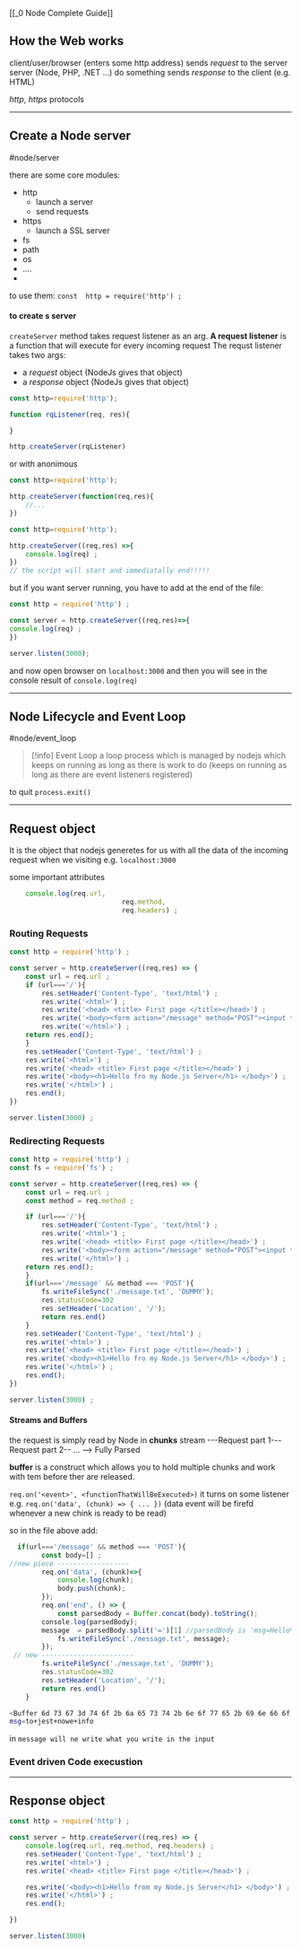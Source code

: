 [[_0 Node Complete Guide]]


## How the Web works

client/user/browser (enters some http address) 
	sends *request* to the server
server (Node, PHP, .NET ...)  do something
	sends *response* to the client (e.g. HTML)

*http*, *https* protocols

----

## Create a Node server
#node/server

there are some core modules:
- http
	- launch a server
	- send requests
- https
	- launch a SSL server
- fs
- path
- os
- ....
- 
to use them:
`const  http = require('http') ;`

#### to create s server
`createServer` method takes request listener as an arg.
**A request listener** is a function that will execute for every incoming request
The requst listener takes two args:
- a *request* object (NodeJs gives that object)
- a *response* object (NodeJs gives that object)
```jsx
const http=require('http');

function rqListener(req, res){

}

http.createServer(rqListener)
```

or with anonimous  
```jsx
const http=require('http');

http.createServer(function(req,res){
	//...
})
```

```jsx
const http=require('http');

http.createServer((req,res) =>{
	console.log(req) ;
}) 
// the script will start and immediatally end!!!!!
```

but if you want server running, you have to add at the end of the file:
```jsx
const http = require('http') ;

const server = http.createServer((req,res)=>{
console.log(req) ;
})

server.listen(3000); 
```
and now open browser on `localhost:3000`
and then you will see in the console result of `console.log(req)`

------
## Node Lifecycle and Event Loop
#node/event_loop

>[!info] Event Loop
>a loop process which is managed by nodejs which keeps on running as long as there is work to do (keeps on running as long as there are event listeners registered)

to quit `process.exit()`

---
## Request object
It is the object that nodejs generetes for us with all the data of the incoming request when we visiting e.g. `localhost:3000`

some important attributes
```js
    console.log(req.url, 
						    req.method,
						    req.headers) ;

```


### Routing Requests
```js
const http = require('http') ;

const server = http.createServer((req,res) => {
    const url = req.url ;
    if (url==='/'){
        res.setHeader('Content-Type', 'text/html') ;
        res.write('<html>') ;
        res.write('<head> <title> First page </title></head>') ;
        res.write('<body><form action="/message" method="POST"><input type="text" name="msg"><button type="submit">Send</button> </form></body>') ;
        res.write('</html>') ;
    return res.end();
    }
    res.setHeader('Content-Type', 'text/html') ;
    res.write('<html>') ;
    res.write('<head> <title> First page </title></head>') ;
    res.write('<body><h1>Hello fro my Node.js Server</h1> </body>') ;
    res.write('</html>') ;
    res.end();
})

server.listen(3000) ;
```

### Redirecting Requests

```js
const http = require('http') ;
const fs = require('fs') ;

const server = http.createServer((req,res) => {
    const url = req.url ;
    const method = req.method ;

    if (url==='/'){
        res.setHeader('Content-Type', 'text/html') ;
        res.write('<html>') ;
        res.write('<head> <title> First page </title></head>') ;
        res.write('<body><form action="/message" method="POST"><input type="text" name="msg"><button type="submit">Send</button> </form></body>') ;
        res.write('</html>') ;
    return res.end();
    }
    if(url==='/message' && method === 'POST'){
        fs.writeFileSync('./message.txt', 'DUMMY');
        res.statusCode=302
        res.setHeader('Location', '/');
        return res.end()
    }
    res.setHeader('Content-Type', 'text/html') ;
    res.write('<html>') ;
    res.write('<head> <title> First page </title></head>') ;
    res.write('<body><h1>Hello fro my Node.js Server</h1> </body>') ;
    res.write('</html>') ;
    res.end();
})

server.listen(3000) ;
```

#### Streams and Buffers
the request is simply read by Node in **chunks**
	stream ---Request part 1---Request part 2-- ... --> Fully Parsed

**buffer** is a construct which allows you to hold multiple chunks and work with tem before ther are released.

`req.on('<event>', <functionThatWillBeExecuted>)` it turns on some listener e.g. `req.on('data', (chunk) => { ... })` (data event will be firefd whenever a new chink is ready to be read)

so in the file above add:

```jsx
  if(url==='/message' && method === 'POST'){
        const body=[] ;
//new piece ------------------
        req.on('data', (chunk)=>{
            console.log(chunk);
            body.push(chunk);
        });
        req.on('end', () => {
            const parsedBody = Buffer.concat(body).toString();
        console.log(parsedBody);
        message  = parsedBody.split('=')[1] //parsedBody is 'msg=Hello%21'
            fs.writeFileSync('./message.txt', message);
        });
 // new -----------------------
        fs.writeFileSync('./message.txt', 'DUMMY');
        res.statusCode=302
        res.setHeader('Location', '/');
        return res.end()
    }
```

```bash
<Buffer 6d 73 67 3d 74 6f 2b 6a 65 73 74 2b 6e 6f 77 65 2b 69 6e 66 6f 72>
msg=to+jest+nowe+info
```

in `message will ne write what you write in the input`


### Event driven Code execustion








----

## Response object

```js
const http = require('http') ;

const server = http.createServer((req,res) => {
    console.log(req.url, req.method, req.headers) ;
    res.setHeader('Content-Type', 'text/html') ;
    res.write('<html>') ;
    res.write('<head> <title> First page </title></head>') ;

    res.write('<body><h1>Hello from my Node.js Server</h1> </body>') ;
    res.write('</html>') ;
    res.end();

})

server.listen(3000)
```














